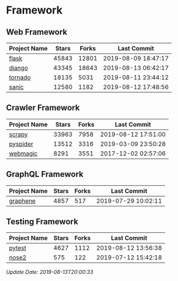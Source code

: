 # Framework

## Web Framework

| Project Name | Stars | Forks | Last Commit |
| ------------ | ----- | ----- | ----------- |
| [flask](https://github.com/pallets/flask) | 45843 | 12801 | 2019-08-09 18:47:17 |
| [django](https://github.com/django/django) | 43345 | 18643 | 2019-08-13 06:42:17 |
| [tornado](https://github.com/tornadoweb/tornado) | 18135 | 5031 | 2019-08-11 23:44:12 |
| [sanic](https://github.com/huge-success/sanic) | 12580 | 1182 | 2019-08-12 17:48:56 |

## Crawler Framework

| Project Name | Stars | Forks | Last Commit |
| ------------ | ----- | ----- | ----------- |
| [scrapy](https://github.com/scrapy/scrapy) | 33963 | 7958 | 2019-08-12 17:51:00 |
| [pyspider](https://github.com/binux/pyspider) | 13512 | 3316 | 2019-03-09 23:50:28 |
| [webmagic](https://github.com/code4craft/webmagic) | 8291 | 3551 | 2017-12-02 02:57:06 |

## GraphQL Framework

| Project Name | Stars | Forks | Last Commit |
| ------------ | ----- | ----- | ----------- |
| [graphene](https://github.com/graphql-python/graphene) | 4857 | 517 | 2019-07-29 10:02:11 |

## Testing Framework

| Project Name | Stars | Forks | Last Commit |
| ------------ | ----- | ----- | ----------- |
| [pytest](https://github.com/pytest-dev/pytest) | 4627 | 1112 | 2019-08-12 13:56:38 |
| [nose2](https://github.com/nose-devs/nose2) | 575 | 122 | 2019-07-12 15:42:18 |

*Update Date: 2019-08-13T20:00:33*
